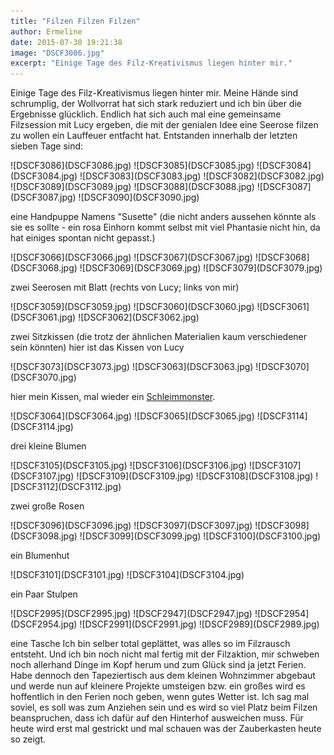 ```yaml
---
title: "Filzen Filzen Filzen"
author: Ermeline
date: 2015-07-30 19:21:38
image: "DSCF3086.jpg"
excerpt: "Einige Tage des Filz-Kreativismus liegen hinter mir."
---
```


Einige Tage des Filz-Kreativismus liegen hinter mir. Meine Hände sind schrumplig, der Wollvorrat hat sich stark reduziert und ich bin über die Ergebnisse glücklich. Endlich hat sich auch mal eine gemeinsame Filzsession mit Lucy ergeben, die mit der genialen Idee eine Seerose filzen zu wollen ein Lauffeuer entfacht hat. Entstanden innerhalb der letzten sieben Tage sind:


<div class="slideshow_landscape">
![DSCF3086](DSCF3086.jpg)
![DSCF3085](DSCF3085.jpg)
![DSCF3084](DSCF3084.jpg)
![DSCF3083](DSCF3083.jpg)
![DSCF3082](DSCF3082.jpg)
![DSCF3089](DSCF3089.jpg)
![DSCF3088](DSCF3088.jpg)
![DSCF3087](DSCF3087.jpg)
![DSCF3090](DSCF3090.jpg)
</div>

eine Handpuppe Namens "Susette" (die nicht anders aussehen könnte als sie es sollte - ein rosa Einhorn kommt selbst mit viel Phantasie nicht hin, da hat einiges spontan nicht gepasst.)


<div class="slideshow_landscape">
![DSCF3066](DSCF3066.jpg)
![DSCF3067](DSCF3067.jpg)
![DSCF3068](DSCF3068.jpg)
![DSCF3069](DSCF3069.jpg)
![DSCF3079](DSCF3079.jpg)
</div>

zwei Seerosen mit Blatt (rechts von Lucy; links von mir) 


<div class="slideshow_landscape">
![DSCF3059](DSCF3059.jpg)
![DSCF3060](DSCF3060.jpg)
![DSCF3061](DSCF3061.jpg)
![DSCF3062](DSCF3062.jpg)
</div>

zwei Sitzkissen (die trotz der ähnlichen Materialien kaum verschiedener sein könnten) hier ist das Kissen von Lucy


<div class="slideshow_landscape">
![DSCF3073](DSCF3073.jpg)
![DSCF3063](DSCF3063.jpg)
![DSCF3070](DSCF3070.jpg)
</div>

hier mein Kissen, mal wieder ein [Schleimmonster](http://flauschiversum.de/2015/02/kuschelmonster/).


<div class="slideshow_landscape">
![DSCF3064](DSCF3064.jpg)
![DSCF3065](DSCF3065.jpg)
![DSCF3114](DSCF3114.jpg)

drei kleine Blumen 


<div class="slideshow_landscape">
![DSCF3105](DSCF3105.jpg)
![DSCF3106](DSCF3106.jpg)
![DSCF3107](DSCF3107.jpg)
![DSCF3109](DSCF3109.jpg)
![DSCF3108](DSCF3108.jpg)
![DSCF3112](DSCF3112.jpg)
</div>

zwei große Rosen


<div class="slideshow_landscape">
![DSCF3096](DSCF3096.jpg)
![DSCF3097](DSCF3097.jpg)
![DSCF3098](DSCF3098.jpg)
![DSCF3099](DSCF3099.jpg)
![DSCF3100](DSCF3100.jpg)
</div>

ein Blumenhut 


<div class="slideshow_landscape">
![DSCF3101](DSCF3101.jpg)
![DSCF3104](DSCF3104.jpg)
</div>

ein Paar Stulpen


<div class="slideshow_landscape">
![DSCF2995](DSCF2995.jpg)
![DSCF2947](DSCF2947.jpg)
![DSCF2954](DSCF2954.jpg)
![DSCF2991](DSCF2991.jpg)
![DSCF2989](DSCF2989.jpg)
</div>

eine Tasche Ich bin selber total geplättet, was alles so im Filzrausch entsteht. Und ich bin noch nicht mal fertig mit der Filzaktion, mir schweben noch allerhand Dinge im Kopf herum und zum Glück sind ja jetzt Ferien. Habe dennoch den Tapeziertisch aus dem kleinen Wohnzimmer abgebaut und werde nun auf kleinere Projekte umsteigen bzw. ein großes wird es hoffentlich in den Ferien noch geben, wenn gutes Wetter ist. Ich sag mal soviel, es soll was zum Anziehen sein und es wird so viel Platz beim Filzen beanspruchen, dass ich dafür auf den Hinterhof ausweichen muss. Für heute wird erst mal gestrickt und mal schauen was der Zauberkasten heute so zeigt.

